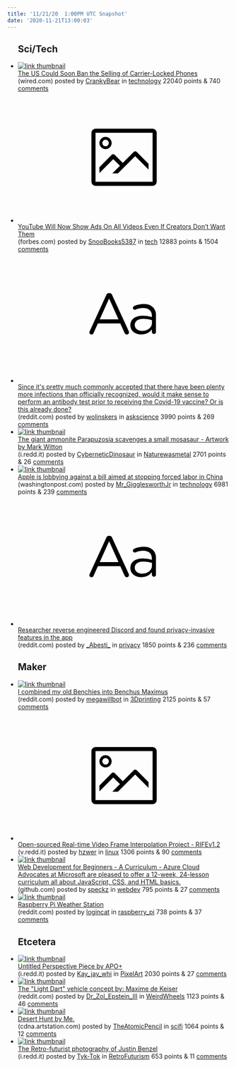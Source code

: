 ```yaml
---
title: '11/21/20  1:00PM UTC Snapshot'
date: '2020-11-21T13:00:03'
---
```

<ul>
<h2>Sci/Tech</h2>

<li><a href='https://www.wired.com/story/us-could-soon-ban-locked-phones/'><img src='https://b.thumbs.redditmedia.com/YDuh2sSU3dFXvXM1xceM9Ws5qghuDWtZrd0yNWB9eEU.jpg' alt='link thumbnail'></a><div><div class='linkTitle'><a href='https://www.wired.com/story/us-could-soon-ban-locked-phones/'>The US Could Soon Ban the Selling of Carrier-Locked Phones</a></div>(wired.com) posted by <a href='https://www.reddit.com/user/CrankyBear'>CrankyBear</a> in <a href='https://www.reddit.com/r/technology'>technology</a> 22040 points & 740 <a href='https://www.reddit.com/r/technology/comments/jxw6wb/the_us_could_soon_ban_the_selling_of/'>comments</a></div></li>

<li><a href='https://www.forbes.com/sites/johnkoetsier/2020/11/18/youtube-will-now-show-ads-on-all-videos-even-if-creators-dont-want-them/'><svg version='1.1' viewBox='-34 -14 104 64' preserveAspectRatio='xMidYMid meet' xmlns='http://www.w3.org/2000/svg' xmlns:xlink='http://www.w3.org/1999/xlink'>
    <title>link thumbnail</title>
    <path d='M32,4H4A2,2,0,0,0,2,6V30a2,2,0,0,0,2,2H32a2,2,0,0,0,2-2V6A2,2,0,0,0,32,4ZM4,30V6H32V30Z'></path>
    <path d='M8.92,14a3,3,0,1,0-3-3A3,3,0,0,0,8.92,14Zm0-4.6A1.6,1.6,0,1,1,7.33,11,1.6,1.6,0,0,1,8.92,9.41Z'></path>
    <path d='M22.78,15.37l-5.4,5.4-4-4a1,1,0,0,0-1.41,0L5.92,22.9v2.83l6.79-6.79L16,22.18l-3.75,3.75H15l8.45-8.45L30,24V21.18l-5.81-5.81A1,1,0,0,0,22.78,15.37Z'></path>
    </svg></a><div><div class='linkTitle'><a href='https://www.forbes.com/sites/johnkoetsier/2020/11/18/youtube-will-now-show-ads-on-all-videos-even-if-creators-dont-want-them/'>YouTube Will Now Show Ads On All Videos Even If Creators Don’t Want Them</a></div>(forbes.com) posted by <a href='https://www.reddit.com/user/SnooBooks5387'>SnooBooks5387</a> in <a href='https://www.reddit.com/r/tech'>tech</a> 12883 points & 1504 <a href='https://www.reddit.com/r/tech/comments/jxwpos/youtube_will_now_show_ads_on_all_videos_even_if/'>comments</a></div></li>

<li><a href='https://www.reddit.com/r/askscience/comments/jxx7kc/since_its_pretty_much_commonly_accepted_that/'><svg version='1.1' viewBox='-34 -12 104 64' preserveAspectRatio='xMidYMid slice' xmlns='http://www.w3.org/2000/svg' xmlns:xlink='http://www.w3.org/1999/xlink'>
    <title>text link thumbnail</title>
    <path d='M12.19,8.84a1.45,1.45,0,0,0-1.4-1h-.12a1.46,1.46,0,0,0-1.42,1L1.14,26.56a1.29,1.29,0,0,0-.14.59,1,1,0,0,0,1,1,1.12,1.12,0,0,0,1.08-.77l2.08-4.65h11l2.08,4.59a1.24,1.24,0,0,0,1.12.83,1.08,1.08,0,0,0,1.08-1.08,1.64,1.64,0,0,0-.14-.57ZM6.08,20.71l4.59-10.22,4.6,10.22Z'>
    </path>
    <path d='M32.24,14.78A6.35,6.35,0,0,0,27.6,13.2a11.36,11.36,0,0,0-4.7,1,1,1,0,0,0-.58.89,1,1,0,0,0,.94.92,1.23,1.23,0,0,0,.39-.08,8.87,8.87,0,0,1,3.72-.81c2.7,0,4.28,1.33,4.28,3.92v.5a15.29,15.29,0,0,0-4.42-.61c-3.64,0-6.14,1.61-6.14,4.64v.05c0,2.95,2.7,4.48,5.37,4.48a6.29,6.29,0,0,0,5.19-2.48V26.9a1,1,0,0,0,1,1,1,1,0,0,0,1-1.06V19A5.71,5.71,0,0,0,32.24,14.78Zm-.56,7.7c0,2.28-2.17,3.89-4.81,3.89-1.94,0-3.61-1.06-3.61-2.86v-.06c0-1.8,1.5-3,4.2-3a15.2,15.2,0,0,1,4.22.61Z'>
    </path>
    </svg></a><div><div class='linkTitle'><a href='https://www.reddit.com/r/askscience/comments/jxx7kc/since_its_pretty_much_commonly_accepted_that/'>Since it's pretty much commonly accepted that there have been plenty more infections than officially recognized, would it make sense to perform an antibody test prior to receiving the Covid-19 vaccine? Or is this already done?</a></div>(reddit.com) posted by <a href='https://www.reddit.com/user/wolinskers'>wolinskers</a> in <a href='https://www.reddit.com/r/askscience'>askscience</a> 3990 points & 269 <a href='https://www.reddit.com/r/askscience/comments/jxx7kc/since_its_pretty_much_commonly_accepted_that/'>comments</a></div></li>

<li><a href='https://i.redd.it/gdtqzxkm4g061.jpg'><img src='https://b.thumbs.redditmedia.com/niyK47gDas96I0E4zmyobCpmk6rHGVau2p7AwYH02PQ.jpg' alt='link thumbnail'></a><div><div class='linkTitle'><a href='https://i.redd.it/gdtqzxkm4g061.jpg'>The giant ammonite Parapuzosia scavenges a small mosasaur - Artwork by Mark Witton</a></div>(i.redd.it) posted by <a href='https://www.reddit.com/user/CyberneticDinosaur'>CyberneticDinosaur</a> in <a href='https://www.reddit.com/r/Naturewasmetal'>Naturewasmetal</a> 2701 points & 26 <a href='https://www.reddit.com/r/Naturewasmetal/comments/jxvnep/the_giant_ammonite_parapuzosia_scavenges_a_small/'>comments</a></div></li>

<li><a href='https://www.washingtonpost.com/technology/2020/11/20/apple-uighur/'><img src='https://b.thumbs.redditmedia.com/VoJm0gYVdgJexyULaz1s6GjettwpatfsZYIDl_EndQg.jpg' alt='link thumbnail'></a><div><div class='linkTitle'><a href='https://www.washingtonpost.com/technology/2020/11/20/apple-uighur/'>Apple is lobbying against a bill aimed at stopping forced labor in China</a></div>(washingtonpost.com) posted by <a href='https://www.reddit.com/user/Mr_GigglesworthJr'>Mr_GigglesworthJr</a> in <a href='https://www.reddit.com/r/technology'>technology</a> 6981 points & 239 <a href='https://www.reddit.com/r/technology/comments/jxv8ws/apple_is_lobbying_against_a_bill_aimed_at/'>comments</a></div></li>

<li><a href='https://www.reddit.com/r/privacy/comments/jxpd7j/researcher_reverse_engineered_discord_and_found/'><svg version='1.1' viewBox='-34 -12 104 64' preserveAspectRatio='xMidYMid slice' xmlns='http://www.w3.org/2000/svg' xmlns:xlink='http://www.w3.org/1999/xlink'>
    <title>text link thumbnail</title>
    <path d='M12.19,8.84a1.45,1.45,0,0,0-1.4-1h-.12a1.46,1.46,0,0,0-1.42,1L1.14,26.56a1.29,1.29,0,0,0-.14.59,1,1,0,0,0,1,1,1.12,1.12,0,0,0,1.08-.77l2.08-4.65h11l2.08,4.59a1.24,1.24,0,0,0,1.12.83,1.08,1.08,0,0,0,1.08-1.08,1.64,1.64,0,0,0-.14-.57ZM6.08,20.71l4.59-10.22,4.6,10.22Z'>
    </path>
    <path d='M32.24,14.78A6.35,6.35,0,0,0,27.6,13.2a11.36,11.36,0,0,0-4.7,1,1,1,0,0,0-.58.89,1,1,0,0,0,.94.92,1.23,1.23,0,0,0,.39-.08,8.87,8.87,0,0,1,3.72-.81c2.7,0,4.28,1.33,4.28,3.92v.5a15.29,15.29,0,0,0-4.42-.61c-3.64,0-6.14,1.61-6.14,4.64v.05c0,2.95,2.7,4.48,5.37,4.48a6.29,6.29,0,0,0,5.19-2.48V26.9a1,1,0,0,0,1,1,1,1,0,0,0,1-1.06V19A5.71,5.71,0,0,0,32.24,14.78Zm-.56,7.7c0,2.28-2.17,3.89-4.81,3.89-1.94,0-3.61-1.06-3.61-2.86v-.06c0-1.8,1.5-3,4.2-3a15.2,15.2,0,0,1,4.22.61Z'>
    </path>
    </svg></a><div><div class='linkTitle'><a href='https://www.reddit.com/r/privacy/comments/jxpd7j/researcher_reverse_engineered_discord_and_found/'>Researcher reverse engineered Discord and found privacy-invasive features in the app</a></div>(reddit.com) posted by <a href='https://www.reddit.com/user/_Abesti_'>_Abesti_</a> in <a href='https://www.reddit.com/r/privacy'>privacy</a> 1850 points & 236 <a href='https://www.reddit.com/r/privacy/comments/jxpd7j/researcher_reverse_engineered_discord_and_found/'>comments</a></div></li>

<h2>Maker</h2>

<li><a href='https://www.reddit.com/gallery/jy14p1'><img src='https://b.thumbs.redditmedia.com/NM-AfNIrxFqN297cPeNO0R5KUbcA7yuSLLBiBSP64Vo.jpg' alt='link thumbnail'></a><div><div class='linkTitle'><a href='https://www.reddit.com/gallery/jy14p1'>I combined my old Benchies into Benchus Maximus</a></div>(reddit.com) posted by <a href='https://www.reddit.com/user/megawillbot'>megawillbot</a> in <a href='https://www.reddit.com/r/3Dprinting'>3Dprinting</a> 2125 points & 57 <a href='https://www.reddit.com/r/3Dprinting/comments/jy14p1/i_combined_my_old_benchies_into_benchus_maximus/'>comments</a></div></li>

<li><a href='https://v.redd.it/mptcdfxnsi061'><svg version='1.1' viewBox='-34 -14 104 64' preserveAspectRatio='xMidYMid meet' xmlns='http://www.w3.org/2000/svg' xmlns:xlink='http://www.w3.org/1999/xlink'>
    <title>link thumbnail</title>
    <path d='M32,4H4A2,2,0,0,0,2,6V30a2,2,0,0,0,2,2H32a2,2,0,0,0,2-2V6A2,2,0,0,0,32,4ZM4,30V6H32V30Z'></path>
    <path d='M8.92,14a3,3,0,1,0-3-3A3,3,0,0,0,8.92,14Zm0-4.6A1.6,1.6,0,1,1,7.33,11,1.6,1.6,0,0,1,8.92,9.41Z'></path>
    <path d='M22.78,15.37l-5.4,5.4-4-4a1,1,0,0,0-1.41,0L5.92,22.9v2.83l6.79-6.79L16,22.18l-3.75,3.75H15l8.45-8.45L30,24V21.18l-5.81-5.81A1,1,0,0,0,22.78,15.37Z'></path>
    </svg></a><div><div class='linkTitle'><a href='https://v.redd.it/mptcdfxnsi061'>Open-sourced Real-time Video Frame Interpolation Project - RIFEv1.2</a></div>(v.redd.it) posted by <a href='https://www.reddit.com/user/hzwer'>hzwer</a> in <a href='https://www.reddit.com/r/linux'>linux</a> 1306 points & 90 <a href='https://www.reddit.com/r/linux/comments/jy4jjl/opensourced_realtime_video_frame_interpolation/'>comments</a></div></li>

<li><a href='https://github.com/microsoft/Web-Dev-For-Beginners'><img src='https://b.thumbs.redditmedia.com/K3poFfr63nYHIs0hH0N9j5lnpF_jiss08au_dEMYPaI.jpg' alt='link thumbnail'></a><div><div class='linkTitle'><a href='https://github.com/microsoft/Web-Dev-For-Beginners'>Web Development for Beginners - A Curriculum - Azure Cloud Advocates at Microsoft are pleased to offer a 12-week, 24-lesson curriculum all about JavaScript, CSS, and HTML basics.</a></div>(github.com) posted by <a href='https://www.reddit.com/user/speckz'>speckz</a> in <a href='https://www.reddit.com/r/webdev'>webdev</a> 795 points & 27 <a href='https://www.reddit.com/r/webdev/comments/jxppt1/web_development_for_beginners_a_curriculum_azure/'>comments</a></div></li>

<li><a href='https://www.reddit.com/gallery/jy4qed'><img src='https://b.thumbs.redditmedia.com/SM3a85yjN4cS6JlphOLkwRBZQyzUBvlE8DNFhRSFjaE.jpg' alt='link thumbnail'></a><div><div class='linkTitle'><a href='https://www.reddit.com/gallery/jy4qed'>Raspberry Pi Weather Station</a></div>(reddit.com) posted by <a href='https://www.reddit.com/user/logincat'>logincat</a> in <a href='https://www.reddit.com/r/raspberry_pi'>raspberry_pi</a> 738 points & 37 <a href='https://www.reddit.com/r/raspberry_pi/comments/jy4qed/raspberry_pi_weather_station/'>comments</a></div></li>

<h2>Etcetera</h2>

<li><a href='https://i.redd.it/6bv1rnbyji061.gif'><img src='https://b.thumbs.redditmedia.com/wwtioP-hU3hofjLTTp8-voGhNAFOyd7R2nMecrbuzYg.jpg' alt='link thumbnail'></a><div><div class='linkTitle'><a href='https://i.redd.it/6bv1rnbyji061.gif'>Untitled Perspective Piece by APO+</a></div>(i.redd.it) posted by <a href='https://www.reddit.com/user/Kay_jay_whi'>Kay_jay_whi</a> in <a href='https://www.reddit.com/r/PixelArt'>PixelArt</a> 2030 points & 27 <a href='https://www.reddit.com/r/PixelArt/comments/jy3v96/untitled_perspective_piece_by_apo/'>comments</a></div></li>

<li><a href='https://www.reddit.com/gallery/jxxbp9'><img src='https://b.thumbs.redditmedia.com/bwVrfkr69UFkFcD751ST_TpjXvRzmOja0bfsm08N9QA.jpg' alt='link thumbnail'></a><div><div class='linkTitle'><a href='https://www.reddit.com/gallery/jxxbp9'>The "Light Dart" vehicle concept by: Maxime de Keiser</a></div>(reddit.com) posted by <a href='https://www.reddit.com/user/Dr_Zol_Epstein_III'>Dr_Zol_Epstein_III</a> in <a href='https://www.reddit.com/r/WeirdWheels'>WeirdWheels</a> 1123 points & 46 <a href='https://www.reddit.com/r/WeirdWheels/comments/jxxbp9/the_light_dart_vehicle_concept_by_maxime_de_keiser/'>comments</a></div></li>

<li><a href='https://cdna.artstation.com/p/assets/images/images/016/604/174/4k/jose-borges-vehicle-004.jpg?1552781128'><img src='https://a.thumbs.redditmedia.com/B-dhbxCNhqPPZBELipC5Qvyn6wEX6Lp1-aFHhJtupG8.jpg' alt='link thumbnail'></a><div><div class='linkTitle'><a href='https://cdna.artstation.com/p/assets/images/images/016/604/174/4k/jose-borges-vehicle-004.jpg?1552781128'>Desert Hunt by Me.</a></div>(cdna.artstation.com) posted by <a href='https://www.reddit.com/user/TheAtomicPencil'>TheAtomicPencil</a> in <a href='https://www.reddit.com/r/scifi'>scifi</a> 1064 points & 12 <a href='https://www.reddit.com/r/scifi/comments/jxz6dq/desert_hunt_by_me/'>comments</a></div></li>

<li><a href='https://i.redd.it/0pzrwo6f4i061.png'><img src='https://b.thumbs.redditmedia.com/dt3km9yFmhTXF3Y5DT0IWXwWO54aYdgYqpJq2HIXYQE.jpg' alt='link thumbnail'></a><div><div class='linkTitle'><a href='https://i.redd.it/0pzrwo6f4i061.png'>The Retro-futurist photography of Justin Benzel</a></div>(i.redd.it) posted by <a href='https://www.reddit.com/user/Tyk-Tok'>Tyk-Tok</a> in <a href='https://www.reddit.com/r/RetroFuturism'>RetroFuturism</a> 653 points & 11 <a href='https://www.reddit.com/r/RetroFuturism/comments/jy2k5d/the_retrofuturist_photography_of_justin_benzel/'>comments</a></div></li>

</ul>
